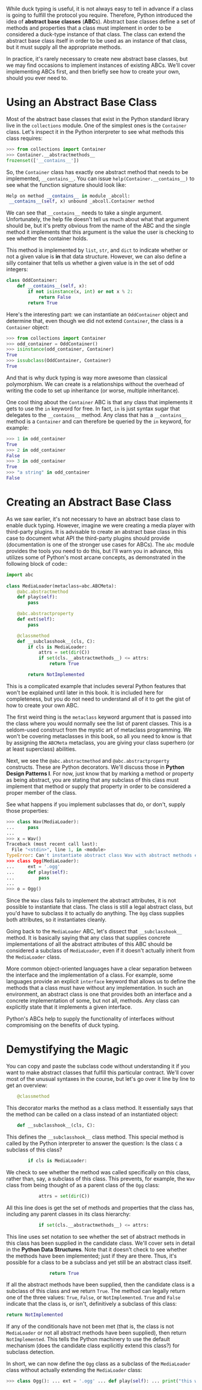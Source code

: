 While duck typing is useful, it is not always easy to tell in advance if a class is going to fulfill the protocol you require. Therefore, Python introduced the idea of **abstract base classes** (**ABC**s).  Abstract base classes define a set of methods and properties that a  class must implement in order to be considered a duck-type instance of  that class. The class can extend the abstract base class itself in order  to be used as an instance of that class, but it must supply all the  appropriate methods.

In practice, it's rarely necessary to create  new abstract base classes, but we may find occasions to implement  instances of existing ABCs. We'll cover implementing ABCs first, and  then briefly see how to create your own, should you ever need to.

# Using an Abstract Base Class

Most of the abstract base classes that exist in the Python standard library live in the `collections` module. One of the simplest ones is the `Container` class. Let's inspect it in the Python interpreter to see what methods this class requires:

```python
>>> from collections import Container 
>>> Container.__abstractmethods__ 
frozenset(['__contains__']) 
```

So, the `Container` class has exactly one abstract method that needs to be implemented, `__contains__`. You can issue `help(Container.__contains__)` to see what the function signature should look like:

```python
Help on method __contains__ in module _abcoll:
 __contains__(self, x) unbound _abcoll.Container method
```

We can see that `__contains__`  needs to take a single argument. Unfortunately, the help file doesn't  tell us much about what that argument should be, but it's pretty obvious  from the name of the ABC and the single method it implements that this  argument is the value the user is checking to see whether the container  holds.

This method is implemented by `list`, `str`, and `dict` to indicate whether or not a given value is **in** that  data structure. However, we can also define a silly container that  tells us whether a given value is in the set of odd integers:

```python
class OddContainer: 
    def __contains__(self, x): 
        if not isinstance(x, int) or not x % 2: 
            return False 
        return True 
```

Here's the interesting part: we can instantiate an `OddContainer` object and determine that, even though we did not extend `Container`, the class is a `Container` object:

```python
>>> from collections import Container 
>>> odd_container = OddContainer() 
>>> isinstance(odd_container, Container) 
True 
>>> issubclass(OddContainer, Container) 
True
```

And that is why duck typing is way more awesome  than classical polymorphism. We can create is a relationships without  the overhead of writing the code to set up inheritance (or worse,  multiple inheritance).

One cool thing about the `Container` ABC is that any class that implements it gets to use the `in` keyword for free. In fact, `in` is just syntax sugar that delegates to the `__contains__` method. Any class that has a `__contains__` method is a `Container` and can therefore be queried by the `in` keyword, for example:

```python
>>> 1 in odd_container 
True 
>>> 2 in odd_container 
False 
>>> 3 in odd_container 
True 
>>> "a string" in odd_container 
False
```

# Creating an Abstract Base Class

As we saw earlier, it's not necessary  to have an abstract base class to enable duck typing. However, imagine  we were creating a media player with third-party plugins. It is  advisable to create an abstract base class in this case to document what  API the third-party plugins should provide (documentation is one of the  stronger use cases for ABCs). The `abc`  module provides the tools you need to do this, but I'll warn you in  advance, this utilizes some of Python's most arcane concepts, as  demonstrated in the following block of code::

```python
import abc 
 
class MediaLoader(metaclass=abc.ABCMeta):
    @abc.abstractmethod
    def play(self):
        pass

    @abc.abstractproperty
    def ext(self):
        pass

    @classmethod
    def __subclasshook__(cls, C):
        if cls is MediaLoader:
            attrs = set(dir(C))
            if set(cls.__abstractmethods__) <= attrs:
                return True

        return NotImplemented
```

This is a complicated  example that includes several Python features that won't be explained  until later in this book. It is included here for completeness, but you  do not need to understand all of it to get the gist of how to create  your own ABC.

The first weird thing is the `metaclass`  keyword argument that is passed into the class where you would normally  see the list of parent classes. This is a seldom-used construct from  the mystic art of metaclass programming. We won't be covering metaclasses in this book, so all you need to know is that by assigning the `ABCMeta` metaclass, you are giving your class superhero (or at least superclass) abilities.

Next, we see the `@abc.abstractmethod` and `@abc.abstractproperty` constructs. These are Python decorators. We'll discuss those in **Python Design Patterns I**.  For now, just know that by marking a method or property as being  abstract, you are stating that any subclass of this class must implement  that method or supply that property in order to be considered a proper  member of the class.

See what happens if you implement subclasses that do, or don't, supply those properties:

```python
>>> class Wav(MediaLoader): 
...     pass 
... 
>>> x = Wav() 
Traceback (most recent call last): 
  File "<stdin>", line 1, in <module> 
TypeError: Can't instantiate abstract class Wav with abstract methods ext, play 
>>> class Ogg(MediaLoader): 
...     ext = '.ogg' 
...     def play(self): 
...         pass 
... 
>>> o = Ogg()
```

Since the `Wav`  class fails to implement the abstract attributes, it is not possible to  instantiate that class. The class is still a legal abstract class, but  you'd have to subclass it to actually do anything. The `Ogg` class supplies both attributes, so it instantiates cleanly.

Going back to the `MediaLoader` ABC, let's dissect that `__subclasshook__`  method. It is basically saying that any class that supplies concrete  implementations of all the abstract attributes of this ABC should be  considered a subclass of `MediaLoader`, even if it doesn't actually inherit from the `MediaLoader` class.

More  common object-oriented languages have a clear separation between the  interface and the implementation of a class. For example, some languages  provide an explicit `interface` keyword that  allows us to define the methods that a class must have without any  implementation. In such an environment, an abstract class is one that  provides both an interface and a concrete implementation of some, but not all, methods. Any class can explicitly state that it implements a given interface.

Python's ABCs help to supply the functionality of interfaces without compromising on the benefits of duck typing.

# Demystifying the Magic

You can copy and paste the subclass code without understanding  it if you want to make abstract classes that fulfill this particular  contract. We'll cover most of the unusual syntaxes in the course, but  let's go over it line by line to get an overview:

```python
    @classmethod 
```

This  decorator marks the method as a class method. It essentially says that  the method can be called on a class instead of an instantiated object:

```python
    def __subclasshook__(cls, C): 
```

This defines the `__subclasshook__` class method. This special method is called by the Python interpreter to answer the question: Is the class `C` a subclass of this class?

```python
        if cls is MediaLoader: 
```

We  check to see whether the method was called specifically on this class,  rather than, say, a subclass of this class. This prevents, for example,  the `Wav` class from being thought of as a parent class of the `Ogg` class:

```python
            attrs = set(dir(C)) 
```

All  this line does is get the set of methods and properties that the class  has, including any parent classes in its class hierarchy:

```python
            if set(cls.__abstractmethods__) <= attrs: 
```

This line uses set notation  to see whether the set of abstract methods in this class has been  supplied in the candidate class. We'll cover sets in detail in the **Python Data Structures**. Note that it doesn't check to see whether the methods have been  implemented; just if they are there. Thus, it's possible for a class to  be a subclass and yet still be an abstract class itself.

```python
                return True 
```

If all the abstract methods have been supplied, then the candidate class is a subclass of this class and we return `True`. The method can legally return one of the three values: `True`, `False`, or `NotImplemented`. `True` and `False` indicate that the class is, or isn't, definitively a subclass of this class:

```python
return NotImplemented 
```

If any of the conditionals have not been met (that is, the class is not `MediaLoader` or not all abstract methods have been supplied), then return `NotImplemented`.  This tells the Python machinery to use the default mechanism (does the  candidate class explicitly extend this class?) for subclass detection.

In short, we can now define the `Ogg` class as a subclass of the `MediaLoader` class without actually extending the `MediaLoader` class:

```python
>>> class Ogg(): ... ext = '.ogg' ... def play(self): ... print("this will play an ogg file") ... >>> issubclass(Ogg, MediaLoader) True >>> isinstance(Ogg(), MediaLoader) True
```